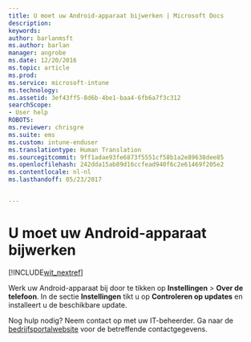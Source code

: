 ```yaml
---
title: U moet uw Android-apparaat bijwerken | Microsoft Docs
description: 
keywords: 
author: barlanmsft
ms.author: barlan
manager: angrobe
ms.date: 12/20/2016
ms.topic: article
ms.prod: 
ms.service: microsoft-intune
ms.technology: 
ms.assetid: 3ef43ff5-8d6b-4be1-baa4-6fb6a7f3c312
searchScope:
- User help
ROBOTS: 
ms.reviewer: chrisgre
ms.suite: ems
ms.custom: intune-enduser
ms.translationtype: Human Translation
ms.sourcegitcommit: 9ff1adae93fe6873f5551cf58b1a2e89638dee85
ms.openlocfilehash: 242dda15ab89d16ccfead940f6c2e61469f205e2
ms.contentlocale: nl-nl
ms.lasthandoff: 05/23/2017


---
```


# <a name="you-need-to-update-your-android-device"></a>U moet uw Android-apparaat bijwerken

[!INCLUDE[wit_nextref](includes/end-user-os-update-guidance.md)]

Werk uw Android-apparaat bij door te tikken op **Instellingen** > **Over de telefoon**. In de sectie __Instellingen__ tikt u op __Controleren op updates__ en installeert u de beschikbare update.

Nog hulp nodig? Neem contact op met uw IT-beheerder. Ga naar de [bedrijfsportalwebsite](http://portal.manage.microsoft.com) voor de betreffende contactgegevens.

